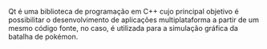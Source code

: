Qt é uma biblioteca de programação em C++ cujo principal objetivo é possibilitar o desenvolvimento de aplicações multiplataforma a partir de um mesmo código fonte, no caso, é utilizada para a simulação gráfica da batalha de pokémon.
